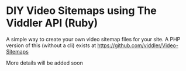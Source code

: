 DIY Video Sitemaps using The Viddler API (Ruby)
===============================================

A simple way to create your own video sitemap files for your site.
A PHP version of this (without a cli) exists at https://github.com/viddler/Video-Sitemaps

More details will be added soon
